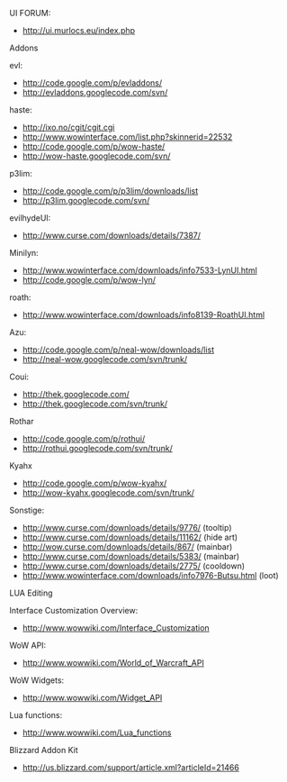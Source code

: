 UI FORUM:

  * http://ui.murlocs.eu/index.php


Addons

evl:
  * http://code.google.com/p/evladdons/
  * http://evladdons.googlecode.com/svn/

haste:
  * http://ixo.no/cgit/cgit.cgi
  * http://www.wowinterface.com/list.php?skinnerid=22532
  * http://code.google.com/p/wow-haste/
  * http://wow-haste.googlecode.com/svn/

p3lim:
  * http://code.google.com/p/p3lim/downloads/list
  * http://p3lim.googlecode.com/svn/

evilhydeUI:
  * http://www.curse.com/downloads/details/7387/

Minilyn:
  * http://www.wowinterface.com/downloads/info7533-LynUI.html
  * http://code.google.com/p/wow-lyn/

roath:
  * http://www.wowinterface.com/downloads/info8139-RoathUI.html

Azu:
  * http://code.google.com/p/neal-wow/downloads/list
  * http://neal-wow.googlecode.com/svn/trunk/

Coui:
  * http://thek.googlecode.com/
  * http://thek.googlecode.com/svn/trunk/

Rothar
  * http://code.google.com/p/rothui/
  * http://rothui.googlecode.com/svn/trunk/

Kyahx
  * http://code.google.com/p/wow-kyahx/
  * http://wow-kyahx.googlecode.com/svn/trunk/

Sonstige:
  * http://www.curse.com/downloads/details/9776/ (tooltip)
  * http://www.curse.com/downloads/details/11162/ (hide art)
  * http://wow.curse.com/downloads/details/867/ (mainbar)
  * http://www.curse.com/downloads/details/5383/ (mainbar)
  * http://www.curse.com/downloads/details/2775/ (cooldown)
  * http://www.wowinterface.com/downloads/info7976-Butsu.html (loot)


LUA Editing

Interface Customization Overview:
  * http://www.wowwiki.com/Interface_Customization

WoW API:
  * http://www.wowwiki.com/World_of_Warcraft_API

WoW Widgets:
  * http://www.wowwiki.com/Widget_API

Lua functions:
  * http://www.wowwiki.com/Lua_functions

Blizzard Addon Kit
  * http://us.blizzard.com/support/article.xml?articleId=21466